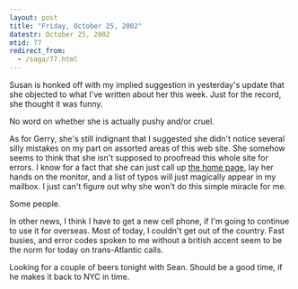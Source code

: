```yaml
---
layout: post
title: "Friday, October 25, 2002"
datestr: October 25, 2002
mtid: 77
redirect_from:
  - /saga/77.html
---
```


Susan is honked off with my implied suggestion in yesterday's update that she
objected to what I've written about her this week. Just for the record, she
thought it was funny.

No word on whether she is actually pushy and/or cruel.

As for Gerry, she's still indignant that I suggested she didn't notice several
silly mistakes on my part on assorted areas of this web site. She somehow seems
to think that she isn't supposed to proofread this whole site for errors. I
know for a fact that she can just call up <a href="../">the home page</a>, lay
her hands on the monitor, and a list of typos will just magically appear in
my mailbox. I just can't figure out why she won't do this simple miracle for
me.

Some people.

In other news, I think I have to get a new cell phone, if I'm going to continue
to use it for overseas. Most of today, I couldn't get out of the country. Fast
busies, and error codes spoken to me without a british accent seem to be the
norm for today on trans-Atlantic calls.

Looking for a couple of beers tonight with Sean. Should be a good time, if
he makes it back to NYC in time.

